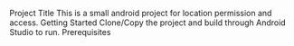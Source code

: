 Project Title
This is a small android project for location permission and access.
Getting Started
Clone/Copy the project and build through Android Studio to run.
Prerequisites